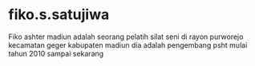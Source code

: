 # fiko.s.satujiwa
Fiko ashter madiun adalah seorang pelatih silat seni di rayon purworejo kecamatan geger kabupaten madiun dia adalah pengembang psht mulai tahun 2010 sampai sekarang
